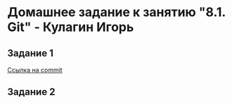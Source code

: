# Домашнее задание к занятию "8.1. Git" - Кулагин Игорь
## Задание 1
[Ссылка на commit](https://github.com/9092/8-01-git/commit/80c4dcb64b329356d3993804aec66eb17ba9bb4f)

## Задание 2